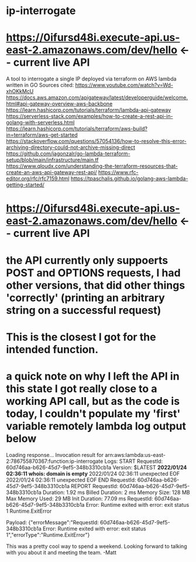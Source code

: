 # ip-interrogate
# https://0ifursd48i.execute-api.us-east-2.amazonaws.com/dev/hello <-- current live API
A tool to interrogate a single IP deployed via terraform on AWS lambda written in GO
Sources cited:
https://www.youtube.com/watch?v=Wd-xhOKkMcU
https://docs.aws.amazon.com/apigateway/latest/developerguide/welcome.html#api-gateway-overview-aws-backbone
https://learn.hashicorp.com/tutorials/terraform/lambda-api-gateway
https://serverless-stack.com/examples/how-to-create-a-rest-api-in-golang-with-serverless.html
https://learn.hashicorp.com/tutorials/terraform/aws-build?in=terraform/aws-get-started
https://stackoverflow.com/questions/57054136/how-to-resolve-this-error-archiving-directory-could-not-archive-missing-direct
https://github.com/jagonzalr/go-lambda-terraform-setup/blob/main/infrastructure/main.tf
https://www.qloudx.com/understanding-the-terraform-resources-that-create-an-aws-api-gateway-rest-api/
https://www.rfc-editor.org/rfc/rfc7159.html
https://tpaschalis.github.io/golang-aws-lambda-getting-started/
# https://0ifursd48i.execute-api.us-east-2.amazonaws.com/dev/hello <-- current live API
# the API currently only suppoerts POST and OPTIONS requests, I had other versions, that did other things 'correctly' (printing an arbitrary string on a successful request)
# This is the closest I got for the intended function.
# a quick note on why I left the API in this state I got really close to a working API call, but as the code is today, I couldn't populate my 'first' variable remotely lambda log output below
Loading response...
Invocation result for arn:aws:lambda:us-east-2:786755870367:function:ip-interrogate
Logs:
START RequestId: 60d746aa-b626-45d7-9ef5-348b3310cb1a Version: $LATEST
**2022/01/24 02:36:11 whois: domain is empty**
2022/01/24 02:36:11 unexpected EOF
2022/01/24 02:36:11 unexpected EOF
END RequestId: 60d746aa-b626-45d7-9ef5-348b3310cb1a
REPORT RequestId: 60d746aa-b626-45d7-9ef5-348b3310cb1a	Duration: 1.92 ms	Billed Duration: 2 ms	Memory Size: 128 MB	Max Memory Used: 29 MB	Init Duration: 77.09 ms	
RequestId: 60d746aa-b626-45d7-9ef5-348b3310cb1a Error: Runtime exited with error: exit status 1
Runtime.ExitError


Payload:
{"errorMessage":"RequestId: 60d746aa-b626-45d7-9ef5-348b3310cb1a Error: Runtime exited with error: exit status 1","errorType":"Runtime.ExitError"}


This was a pretty cool way to spend a weekend. Looking forward to talking with you about it and meeting the team.
-Matt